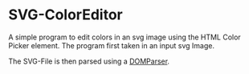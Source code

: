 # SVG-ColorEditor
 A simple program to edit colors in an svg image using the HTML Color Picker element. The program first taken in an input svg Image.  
 
 The SVG-File is then parsed using a [DOMParser](https://developer.mozilla.org/en-US/docs/Web/API/DOMParser).
